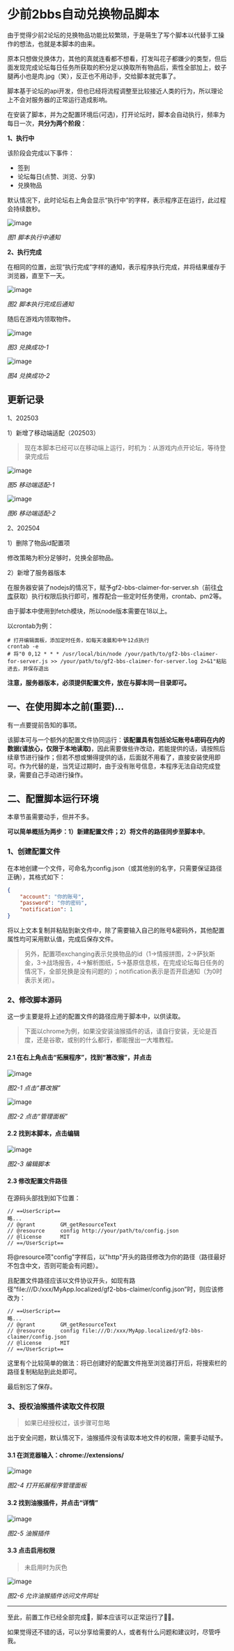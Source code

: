 # 少前2bbs自动兑换物品脚本

由于觉得少前2论坛的兑换物品功能比较繁琐，于是萌生了写个脚本以代替手工操作的想法，也就是本脚本的由来。

原本只想做兑换体力，其他的真就连看都不想看，打发叫花子都嫌少的类型，但后面发现完成论坛每日任务所获取的积分足以换取所有物品后，索性全部加上，蚊子腿再小也是肉.jpg（笑），反正也不用动手，交给脚本就完事了。

脚本基于论坛的api开发，但也已经将流程调整至比较接近人类的行为，所以理论上不会对服务器的正常运行造成影响。

在安装了脚本，并为之配置环境后(可选)，打开论坛时，脚本会自动执行，频率为每日一次，**共分为两个阶段**：

**1、执行中**

该阶段会完成以下事件：

- 签到
- 论坛每日(点赞、浏览、分享)
- 兑换物品

默认情况下，此时论坛右上角会显示“执行中”的字样，表示程序正在运行，此过程会持续数秒。

![image](https://cdn.jsdelivr.net/gh/virtua1nova/gf2-bbs-claimer/images/6A6AA36260B4B8EA423FF0B179601A33.png)

*图1 脚本执行中通知*

**2、执行完成**

在相同的位置，出现“执行完成”字样的通知，表示程序执行完成，并将结果缓存于浏览器，直至下一天。

![image](https://cdn.jsdelivr.net/gh/virtua1nova/gf2-bbs-claimer/images/CBB10DB9D72BF383692A5F65303BD967.png)

*图2 脚本执行完成后通知*

随后在游戏内领取物件。

![image](https://cdn.jsdelivr.net/gh/virtua1nova/gf2-bbs-claimer/images/24FA9D8C8B948DD4729EFCAEA5B8C148.jpg)

*图3 兑换成功-1*

![image](https://cdn.jsdelivr.net/gh/virtua1nova/gf2-bbs-claimer/images/0993685B6B00F749BCD8CA60989BC3A9.jpg)

*图4 兑换成功-2*

## 更新记录

1、202503

1）新增了移动端适配（202503）

> 现在本脚本已经可以在移动端上运行，时机为：从游戏内点开论坛，等待登录完成后

![image](https://cdn.jsdelivr.net/gh/virtua1nova/gf2-bbs-claimer/images/F17B0F02A8CD5462C4D41820B6ECBF9B.jpg)

*图5 移动端适配-1*

![image](https://cdn.jsdelivr.net/gh/virtua1nova/gf2-bbs-claimer/images/26D4BC4755F4E7D8AF2C424C8B1A5CA7.jpg)

*图6 移动端适配-2*

2、202504

1）删除了物品id配置项

修改策略为积分足够时，兑换全部物品。

2）新增了服务器版本

在服务器安装了nodejs的情况下，赋予gf2-bbs-claimer-for-server.sh（前往[仓库](https://github.com/virtua1nova/gf2-bbs-claimer)获取）执行权限后执行即可，推荐配合一些定时任务使用，crontab、pm2等。

由于脚本中使用到fetch模块，所以node版本需要在18以上。

以crontab为例：

```text
# 打开编辑面板，添加定时任务，如每天凌晨和中午12点执行
crontab -e
# 将"0 0,12 * * * /usr/local/bin/node /your/path/to/gf2-bbs-claimer-for-server.js >> /your/path/to/gf2-bbs-claimer-for-server.log 2>&1"粘贴进去，并保存退出
```

**注意，服务器版本，必须提供配置文件，放在与脚本同一目录即可。**

## 一、在使用脚本之前(重要)...

有一点要提前告知的事项。

该脚本可与一个额外的配置文件协同运行：**该配置具有包括论坛账号&密码在内的数据(请放心，仅限于本地读取)**，因此需要做些许改动，若能提供的话，请按照后续章节进行操作；但若不想或懒得提供的话，后面就不用看了，直接安装使用即可。作为代替的是，当凭证过期时，由于没有账号信息，本程序无法自动完成登录，需要自己手动进行操作。

## 二、配置脚本运行环境

本章节虽需要动手，但并不多。

**可以简单概括为两步：1）新建配置文件；2）将文件的路径同步至脚本中**。

### 1、创建配置文件

在本地创建一个文件，可命名为config.json（或其他别的名字，只需要保证路径正确），其格式如下：

```json
{
    "account": "你的账号",
    "password": "你的密码",
    "notification": 1
}
```

将以上文本复制并粘贴到新文件中，除了需要输入自己的账号&密码外，其他配置属性均可采用默认值，完成后保存文件。

> 另外，配置项exchanging表示兑换物品的id（1->情报拼图，2->萨狄斯金，3->战场报告，4->解析图纸，5->基原信息核，在完成论坛每日任务的情况下，全部兑换是没有问题的）；notification表示是否开启通知（为0时表示关闭）。

### 2、修改脚本源码

这一步主要是将上述的配置文件的路径应用于脚本中，以供读取。

> 下面以chrome为例，如果没安装油猴插件的话，请自行安装，无论是百度，还是谷歌，或别的什么都行，都能搜出一大堆教程。

#### 2.1 在右上角点击“拓展程序”，找到“篡改猴”，并点击

![image](https://cdn.jsdelivr.net/gh/virtua1nova/gf2-bbs-claimer/images/4C68A4C90B5E8363D3F5B64FF11142C2.png)

*图2-1 点击“篡改猴”*

![image](https://cdn.jsdelivr.net/gh/virtua1nova/gf2-bbs-claimer/images/0E42107121FE5FDA30DF31FF5A48C0FE.png)

*图2-2 点击“管理面板”*

#### 2.2 找到本脚本，点击编辑

![image](https://cdn.jsdelivr.net/gh/virtua1nova/gf2-bbs-claimer/images/B35D60B6D3BEA8BBDC617DC73944F123.png)

*图2-3 编辑脚本*

#### 2.3 修改配置文件路径

在源码头部找到如下位置：

```text
// ==UserScript==
略...
// @grant        GM_getResourceText
// @resource     config http://your/path/to/config.json
// @license      MIT
// ==/UserScript==
```

将@resource项"config"字样后，以"http"开头的路径修改为你的路径（路径最好不包含中文，否则可能会有问题）。

且配置文件路径应该以文件协议开头，如现有路径“file:///D:/xxx/MyApp.localized/gf2-bbs-claimer/config.json”时，则应该修改为：


```text
// ==UserScript==
略...
// @grant        GM_getResourceText
// @resource     config file:///D:/xxx/MyApp.localized/gf2-bbs-claimer/config.json
// @license      MIT
// ==/UserScript==
```

这里有个比较简单的做法：将已创建好的配置文件拖至浏览器打开后，将搜索栏的路径复制粘贴到此处即可。

最后别忘了保存。

### 3、授权油猴插件读取文件权限

> 如果已经授权过，该步骤可忽略

出于安全问题，默认情况下，油猴插件没有读取本地文件的权限，需要手动赋予。

#### 3.1 在浏览器输入：chrome://extensions/

![image](https://cdn.jsdelivr.net/gh/virtua1nova/gf2-bbs-claimer/images/3B7B1727C36341E6143498AFFE3F1F26.png)

*图2-4 打开拓展程序管理面板*

#### 3.2 找到油猴插件，并点击“详情”

![image](https://cdn.jsdelivr.net/gh/virtua1nova/gf2-bbs-claimer/images/0192D19DA6DE6DAF630D0556D01B1AF0.png)

*图2-5 油猴插件*

#### 3.3 点击启用权限

> 未启用时为灰色

![image](https://cdn.jsdelivr.net/gh/virtua1nova/gf2-bbs-claimer/images/4E7129E3A62AECF6F51424FB2D081562.png)

*图2-6 允许油猴插件访问文件网址*

***

至此，前置工作已经全部完成💊，脚本应该可以正常运行了🎉🎉。

如果觉得还不错的话，可以分享给需要的人，或者有什么问题和建议时，尽管呼我。